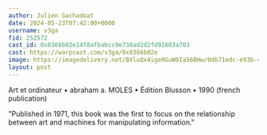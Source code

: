 ```yaml
---
author: Julien Gachadoat
date: 2024-05-23T07:42:00+0000
username: v3ga
fid: 252572
cast_id: 0x8366b02e14f8afbabcc9e738ad2d2fd91603a703
cast: https://warpcast.com/v3ga/0x8366b02e
image: https://imagedelivery.net/BXluQx4ige9GuW0Ia56BHw/0db71edc-e93b-423d-55da-b5109350f000/original
layout: post
---
```

Art et ordinateur • abraham a. MOLES • Édition Blusson • 1990 (french publication)  
  
"Published in 1971, this book was the first to focus on the relationship between art and machines for manipulating information."  

<img src='https://imagedelivery.net/BXluQx4ige9GuW0Ia56BHw/0db71edc-e93b-423d-55da-b5109350f000/original' alt='' referrerpolicy='no-referrer'/>
<img src='https://imagedelivery.net/BXluQx4ige9GuW0Ia56BHw/a04a6a7d-b840-41c3-73b3-03ea696c1a00/original' alt='' referrerpolicy='no-referrer'/>